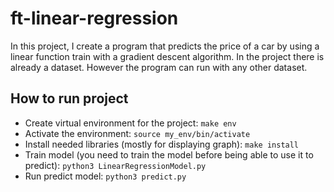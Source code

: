 # ft-linear-regression

In this project, I create a program that predicts the price of a car by using a linear function train with a gradient descent algorithm.
In the project there is already a dataset. However the program can run with any other dataset.

## How to run project

- Create virtual environment for the project: `make env`
- Activate the environment: `source my_env/bin/activate`
- Install needed libraries (mostly for displaying graph): `make install`
- Train model (you need to train the model before being able to use it to predict): `python3 LinearRegressionModel.py`
- Run predict model: `python3 predict.py`
